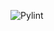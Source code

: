 ![Pylint](https://raw.githubusercontent.com/federatedsecure/client-python/main/.github/badges/pylint.svg)
